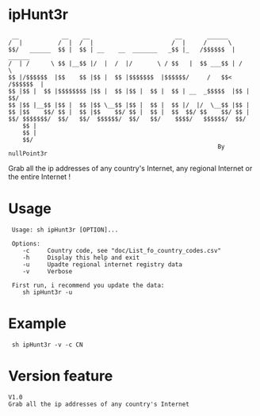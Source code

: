 # ipHunt3r
```
 __            __    __                        __       ______            
/  |          /  |  /  |                      /  |     /      \           
$$/   ______  $$ |  $$ | __    __  _______   _$$ |_   /$$$$$$  |  ______  
/  | /      \ $$ |__$$ |/  |  /  |/       \ / $$   |  $$ ___$$ | /      \ 
$$ |/$$$$$$  |$$    $$ |$$ |  $$ |$$$$$$$  |$$$$$$/     /   $$< /$$$$$$  |
$$ |$$ |  $$ |$$$$$$$$ |$$ |  $$ |$$ |  $$ |  $$ | __  _$$$$$  |$$ |  $$/ 
$$ |$$ |__$$ |$$ |  $$ |$$ \__$$ |$$ |  $$ |  $$ |/  |/  \__$$ |$$ |      
$$ |$$    $$/ $$ |  $$ |$$    $$/ $$ |  $$ |  $$  $$/ $$    $$/ $$ |      
$$/ $$$$$$$/  $$/   $$/  $$$$$$/  $$/   $$/    $$$$/   $$$$$$/  $$/       
    $$ |                                                                  
    $$ |                                                                  
    $$/                                                                   
                                                           By nullPoint3r
```
Grab all the ip addresses of  any country's Internet, any regional Internet or the entire Internet !
# Usage
```
 Usage: sh ipHunt3r [OPTION]... 

 Options:
    -c     Country code, see "doc/List_fo_country_codes.csv"
    -h     Display this help and exit
    -u     Upadte regional internet registry data
    -v     Verbose

 First run, i recommend you update the data:
    sh ipHunt3r -u
```
# Example
```
 sh ipHunt3r -v -c CN
```
# Version feature
    V1.0 
    Grab all the ip addresses of any country's Internet
